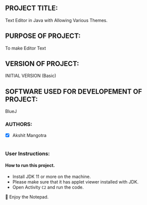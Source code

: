 <h2> PROJECT TITLE: </h2>
Text Editor in Java with Allowing Various Themes.
<h2> PURPOSE OF PROJECT: </h2>
To make Editor Text 
<h2> VERSION OF PROJECT: </h2>
INITIAL VERSION (Basic)
<h2> SOFTWARE USED FOR DEVELOPEMENT OF PROJECT: </h2>
BlueJ
<h3> AUTHORS: </h3>

- [x] Akshit Mangotra<h1>


### User Instructions:

#### How to run this project.
* Install JDK 11 or more on the machine.
* Please make sure that it has applet viewer installed with JDK.
* Open Activity `C2` and run the code.

🙂 Enjoy the Notepad.

